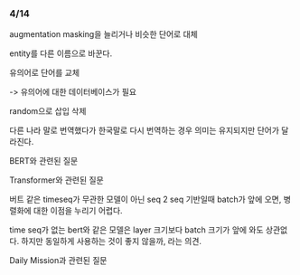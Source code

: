 ### 4/14
augmentation masking을 늘리거나 비슷한 단어로 대체

entity를 다른 이름으로 바꾼다.

유의어로 단어를 교체

-> 유의어에 대한 데이터베이스가 필요

random으로 삽입 삭제

다른 나라 말로 번역했다가 한국말로 다시 번역하는 경우 의미는 유지되지만 단어가 달라진다.


BERT와 관련된 질문


Transformer와 관련된 질문


버트 같은 timeseq가 무관한 모델이 아닌 seq 2 seq 기반일때 batch가 앞에 오면, 병렬화에 대한 이점을 누리기 어렵다.

time seq가 없는 bert와 같은 모델은 layer 크기보다 batch 크기가 앞에 와도 상관없다. 하지만 동일하게 사용하는 것이 좋지 않을까, 라는 의견.

Daily Mission과 관련된 질문

